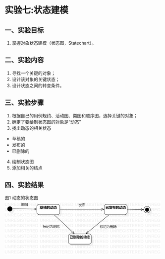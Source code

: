 # 实验七:状态建模

## 一、实验目标

1. 掌握对象状态建模（状态图，Statechart）。


## 二、实验内容

1. 寻找一个关键的对象；
2. 设计该对象的关键状态；
3. 设计状态之间的转变条件。


## 三、实验步骤

1. 根据自己的用例规约、活动图、类图和顺序图，选择关键的对象；
2. 确定了要绘制状态图的对象是“动态”
3. 找出动态的相关状态
  - 草稿的
  - 发布的
  - 已删除的
4. 绘制状态图
5. 添加相关的结点


## 四、实验结果

图1 动态的状态图  
![状态图](./lab6_model1.jpg)